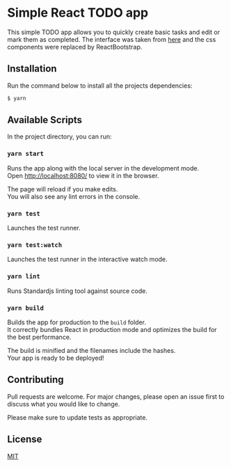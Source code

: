 # Simple React TODO app

This simple TODO app allows you to quickly create basic tasks and edit or mark them as completed. The interface was taken from [here](https://bbbootstrap.com/snippets/todo-task-list-badges-71324362#) and the css components were replaced by ReactBootstrap.

## Installation

Run the command below to install all the projects dependencies:

```bash
$ yarn
```

## Available Scripts

In the project directory, you can run:

### `yarn start`

Runs the app along with the local server in the development mode.<br />
Open [http://localhost:8080/](http://localhost:8080/) to view it in the browser.

The page will reload if you make edits.<br />
You will also see any lint errors in the console.

### `yarn test`

Launches the test runner.<br />

### `yarn test:watch`

Launches the test runner in the interactive watch mode.<br />

### `yarn lint`

Runs Standardjs linting tool against source code.<br />

### `yarn build`

Builds the app for production to the `build` folder.<br />
It correctly bundles React in production mode and optimizes the build for the best performance.

The build is minified and the filenames include the hashes.<br />
Your app is ready to be deployed!

## Contributing
Pull requests are welcome. For major changes, please open an issue first to discuss what you would like to change.

Please make sure to update tests as appropriate.

## License
[MIT](https://choosealicense.com/licenses/mit/)